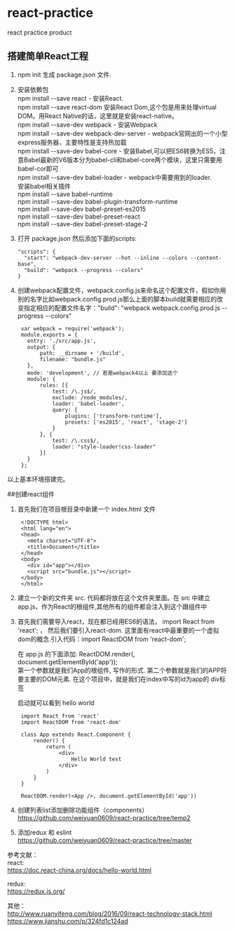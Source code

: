 # react-practice
react practice product


## 搭建简单React工程
1. npm init 生成 package.json 文件.
2. 安装依赖包  
   npm install --save react - 安装React.  
   npm install --save react-dom 安装React Dom,这个包是用来处理virtual DOM。用React Native的话，这里就是安装react-native。  
   npm install --save-dev webpack - 安装Webpack  
   npm install --save-dev webpack-dev-server - webpack官网出的一个小型express服务器，主要特性是支持热加载  
   npm install --save-dev babel-core - 安装Babel,可以把ES6转换为ES5，注意Babel最新的V6版本分为babel-cli和babel-core两个模块，这里只需要用babel-cor即可  
   npm install --save-dev babel-loader - webpack中需要用到的loader.  
   安装babel相关插件  
   npm install --save babel-runtime  
   npm install --save-dev babel-plugin-transform-runtime  
   npm install --save-dev babel-preset-es2015  
   npm install --save-dev babel-preset-react  
   npm install --save-dev babel-preset-stage-2  
3. 打开 package.json 然后添加下面的scripts:

       "scripts": {
         "start": "webpack-dev-server --hot --inline --colors --content-base",
         "build": "webpack --progress --colors"
       }
 
4. 创建webpack配置文件，webpack.config.js来命名这个配置文件，假如你用别的名字比如webpack.config.prod.js那么上面的脚本build就需要相应的改变指定相应的配置文件名字："build": "webpack webpack.config.prod.js --progress --colors"
    
        var webpack = require('webpack');
        module.exports = {
          entry: './src/app.js',
          output: {
              path: __dirname + '/build',
              filename: "bundle.js"
          },
          mode: 'development', // 若是webpack4以上 要添加这个
          module: {
              rules: [{
                  test: /\.js$/,
                  exclude: /node_modules/,
                  loader: 'babel-loader',
                  query: {
                      plugins: ['transform-runtime'],
                      presets: ['es2015', 'react', 'stage-2']
                  }
              }, {
                  test: /\.css$/,
                  loader: "style-loader!css-loader"
              }]
          }
        };

以上基本环境搭建完。

##创建react组件
1. 首先我们在项目根目录中新建一个 index.html 文件     

        <!DOCTYPE html>
        <html lang="en">
        <head>
          <meta charset="UTF-8">
          <title>Document</title>
        </head>
        <body>
          <div id="app"></div>
          <script src="bundle.js"></script>
        </body>
        </html>
        
2. 建立一个新的文件夹 src. 代码都将放在这个文件夹里面。在 src 中建立 app.js，作为React的根组件,其他所有的组件都会注入到这个跟组件中
3. 首先我们需要导入react，现在都已经用ES6的语法， import React from 'react'; ， 然后我们要引入react-dom. 这里面有react中最重要的一个虚拟dom的概念.引入代码：import ReactDOM from 'react-dom';
    
    在 app.js 的下面添加: ReactDOM.render(<App />, document.getElementById('app'));  
    第一个参数就是我们App的根组件, 写作<App />的形式. 第二个参数就是我们的APP将要主要的DOM元素. 在这个项目中，就是我们在index中写的id为app的 div标签

    启动就可以看到 hello world
    
        import React from 'react'
        import ReactDOM from 'react-dom'
        
        class App extends React.Component {
            render() {
                return (
                    <div>
                        Hello World test
                    </div>
                )
            }
        }
        
        ReactDOM.render(<App />, document.getElementById('app'))
        
4. 创建列表list添加删除功能组件（components）  
    https://github.com/weiyuan0609/react-practice/tree/temp2

5. 添加redux 和 eslint  
    https://github.com/weiyuan0609/react-practice/tree/master
        
    


参考文献：  
react:  
https://doc.react-china.org/docs/hello-world.html
   
redux:   
https://redux.js.org/

其他：  
http://www.ruanyifeng.com/blog/2016/09/react-technology-stack.html  
https://www.jianshu.com/p/324fd1c124ad